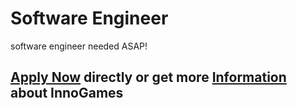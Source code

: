 <h1>Software Engineer</h1>
software engineer needed ASAP!


<h2><a href="https://jobs.eu.lever.co/leverdemo/004f960b-c8be-4e98-8d37-b3be47f99ea0/apply">Apply Now</a> directly or get more <a href="https://jobs.eu.lever.co/leverdemo/004f960b-c8be-4e98-8d37-b3be47f99ea0">Information</a> about InnoGames</h2>